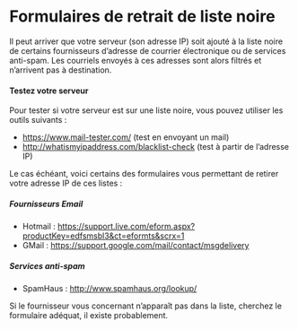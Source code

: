 # Formulaires de retrait de liste noire
Il peut arriver que votre serveur (son adresse IP) soit ajouté à la liste noire de certains fournisseurs d’adresse de courrier électronique ou de services anti-spam. Les courriels envoyés à ces adresses sont alors filtrés et n’arrivent pas à destination.
#### Testez votre serveur
Pour tester si votre serveur est sur une liste noire, vous pouvez utiliser les outils suivants :
* https://www.mail-tester.com/ (test en envoyant un mail)
* http://whatismyipaddress.com/blacklist-check (test à partir de l’adresse IP)

Le cas échéant, voici certains des formulaires vous permettant de retirer votre adresse IP de ces listes :

##### Fournisseurs Email

* Hotmail : https://support.live.com/eform.aspx?productKey=edfsmsbl3&ct=eformts&scrx=1
* GMail : https://support.google.com/mail/contact/msgdelivery

##### Services anti-spam 

* SpamHaus : http://www.spamhaus.org/lookup/

Si le fournisseur vous concernant n’apparaît pas dans la liste, cherchez le formulaire adéquat, il existe probablement.



